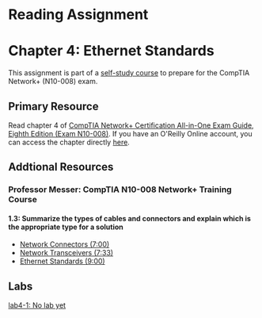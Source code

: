 # Reading Assignment
# Chapter 4: Ethernet Standards
This assignment is part of a [self-study course](../README.md) to prepare for the CompTIA Network+ (N10-008) exam.
## Primary Resource
Read chapter 4 of [CompTIA Network+ Certification All-in-One Exam Guide, Eighth Edition (Exam N10-008)](https://www.amazon.com/CompTIA-Network-Certification-N10-008-Comptia/dp/1264269056).  If you have an O'Reilly Online account, you can access the chapter directly [here](https://learning.oreilly.com/library/view/comptia-network-certification/9781260122398/ch04.xhtml).
## Addtional Resources

### Professor Messer: CompTIA N10-008 Network+ Training Course

#### 1.3: Summarize the types of cables and connectors and explain which is the appropriate type for a solution
- [Network Connectors (7:00)](https://www.youtube.com/watch?v=BGzg_ZwiSzc&list=PLG49S3nxzAnlCJiCrOYuRYb6cne864a7G&index=11)
- [Network Transceivers (7:33)](https://www.youtube.com/watch?v=TsZ_9CVTEuw&list=PLG49S3nxzAnlCJiCrOYuRYb6cne864a7G&index=12)
- [Ethernet Standards (9:00)](https://www.youtube.com/watch?v=QFZX8qWuepE&list=PLG49S3nxzAnlCJiCrOYuRYb6cne864a7G&index=14)

## Labs
[lab4-1: No lab yet](lab4-1.md)</br>
